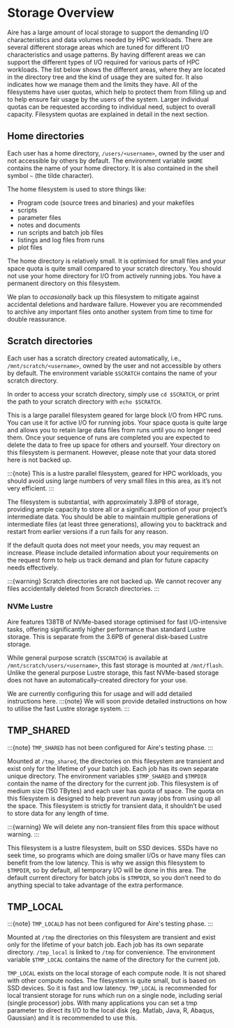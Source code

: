 # Storage Overview

Aire has a large amount of local storage to support the demanding I/O characteristics and data volumes needed by HPC workloads.
There are several different storage areas which are tuned for different I/O characteristics and usage patterns.
By having different areas we can support the different types of I/O required for various parts of HPC workloads.
The list below shows the different areas, where they are located in the directory tree and the kind of usage they are suited for.
It also indicates how we manage them and the limits they have. All of the filesystems have user quotas, which help to protect them from filling
up and to help ensure fair usage by the users of the system. Larger individual quotas can be requested according to individual need, subject to overall capacity.
Filesystem quotas are explained in detail in the next section.

## Home directories

Each user has a home directory, `/users/<username>`, owned by the user and not accessible by others by default.
The environment variable `$HOME` contains the name of your home directory. It is also contained in the shell symbol `~` (the tilde character).

The home filesystem is used to store things like:

- Program code (source trees and binaries) and your makefiles
- scripts
- parameter files
- notes and documents
- run scripts and batch job files
- listings and log files from runs
- plot files

The home directory is relatively small. It is optimised for small files and your space quota is quite small compared to your scratch directory. You should not use your home directory for I/O from actively running jobs. You have a permanent directory on this filesystem.

We plan to *occasionally* back up this filesystem to mitigate against accidental deletions and hardware failure. However you are recommended to archive any important files onto another system from time to time for double reassurance.

## Scratch directories

Each user has a scratch directory created automatically, i.e., `/mnt/scratch/<username>`, owned by the user and not accessible by others by default. The environment variable `$SCRATCH` contains the name of your scratch directory.

In order to access your scratch directory, simply use `cd $SCRATCH`, or print the path to your scratch directory with `echo $SCRATCH`.

<!-- Note: I have no idea about the following statement. -->
<!-- For compatibility with older systems, `/nobackup` is linked to `/scratch`. -->

<!-- :::{note}
`$SCRATCH` has not been configured for Aire's testing phase. If you'd like to use this environment variable, please create a scratch directory, then:

`export SCRATCH=/mnt/scratch/users/<username>`
::: -->

This is a large parallel filesystem geared for large block I/O from HPC runs. You can use it for active I/O for running jobs. Your space quota is quite large and allows you to retain large data files from runs until you no longer need them. Once your sequence of runs are completed you are expected to delete the data to free up space for others and yourself. Your directory on this filesystem is permanent. However, please note that your data stored here is not backed up.

:::{note}
This is a lustre parallel filesystem, geared for HPC workloads, you should avoid using large numbers of very small files in this area, as it’s not very efficient.
:::

The filesystem is substantial, with approximately 3.8PB of storage, providing ample capacity to store all or a significant portion of your project’s intermediate data. You should be able to maintain multiple generations of intermediate files (at least three generations), allowing you to backtrack and restart from earlier versions if a run fails for any reason.

If the default quota does not meet your needs, you may request an increase. Please include detailed information about your requirements on the request form to help us track demand and plan for future capacity needs effectively.

:::{warning}
Scratch directories are not backed up. We cannot recover any files accidentally deleted from Scratch directories.
:::

### NVMe Lustre

Aire features 138TB of NVMe-based storage optimised for fast I/O-intensive tasks, offering significantly higher performance than standard Lustre storage. This is separate from the 3.6PB of general disk-based Lustre storage.

While general purpose scratch (`$SCRATCH`) is available at `/mnt/scratch/users/<username>`,  this fast storage is mounted at `/mnt/flash`. Unlike the general purpose Lustre storage, this fast NVMe-based storage does not have an automatically-created directory for your use. 

We are currently configuring this for usage and will add detailed instructions here.
:::{note}
We will soon provide detailed instructions on how to utilise the fast Lustre storage system.
:::

<!-- To switch between Lustre and NVMe Lustre in `$SCRATCH`, follow these steps:

```bash
# To use Lustre
cd /mnt/scratch/users
mkdir -p <username>
cd <username>
 
# For a Lustre based directory:
mkdir disc
lfs getstripe disc
 
# For a NVMe Lustre based directory:
mkdir flash
lfs setstripe -p flash flash
lfs getstripe flash
``` -->

## TMP_SHARED

:::{note}
`TMP_SHARED` has not been configured for Aire's testing phase.
:::

Mounted at `/tmp_shared`, the directories on this filesystem are transient and exist only for the lifetime of your batch job. Each job has its own separate unique directory.
The environment variables `$TMP_SHARED` and `$TMPDIR` contain the name of the directory for the current job.
This filesystem is of medium size (150 TBytes) and each user has quota of space. The quota on this filesystem is designed to help prevent run away jobs from using up all the space. This filesystem is strictly for transient data, it shouldn’t be used to store data for any length of time.

:::{warning}
We will delete any non-transient files from this space without warning.
:::

This filesystem is a lustre filesystem, built on SSD devices. SSDs have no seek time, so programs which are doing smaller I/Os or have many files can benefit from the low latency.
This is why we assign this filesystem to `$TMPDIR`, so by default, all temporary I/O will be done in this area. The default current directory for batch jobs is `$TMPDIR`, so you don’t need to do anything special to take advantage of the extra performance.

## TMP_LOCAL

:::{note}
`TMP_LOCALD` has not been configured for Aire's testing phase.
:::

Mounted at `/tmp` the directories on this filesystem are transient and exist only for the lifetime of your batch job. Each job has its own separate directory. `/tmp_local` is linked to `/tmp` for convenience.  The environment variable `$TMP_LOCAL` contains the name of the directory for the current job.

`TMP_LOCAL` exists on the local storage of each compute node. It is not shared with other compute nodes. The filesystem is quite small, but is based on SSD devices. So it is fast and low latency. `TMP_LOCAL` is recommended for local transient storage for runs which run on a single node, including serial (single processor) jobs.
With many applications you can set a tmp parameter to direct its I/O to the local disk (eg. Matlab, Java, R, Abaqus, Gaussian) and it is recommended to use this.
<!-- Some of our centrally installed modules will set this for you automatically, please see the -->
<!-- TODO: review list of applications that set tmp_local automatically and add here -->
<!-- TODO: Gaussian, Abaqus, etc. -->